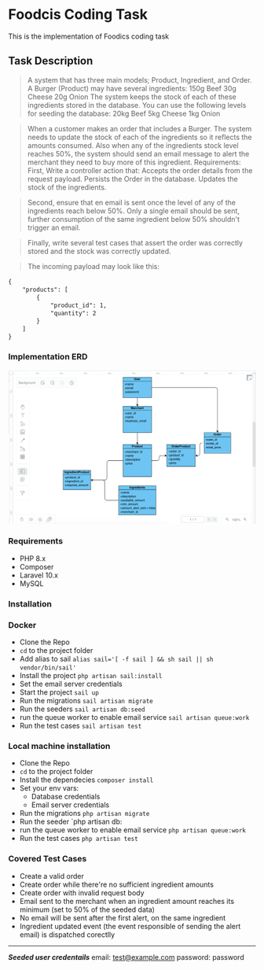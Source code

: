 # Foodcis Coding Task
This is the implementation of Foodics coding task

## Task Description

> A system that has three main models; Product, Ingredient, and Order.
> A Burger (Product) may have several ingredients:
>  150g Beef
>  30g Cheese
>  20g Onion
> The system keeps the stock of each of these ingredients stored in the database. You
> can use the following levels for seeding the database:
> 20kg Beef
> 5kg Cheese
> 1kg Onion

> When a customer makes an order that includes a Burger. The system needs to update the
> stock of each of the ingredients so it reflects the amounts consumed.
> Also when any of the ingredients stock level reaches 50%, the system should send an
> email message to alert the merchant they need to buy more of this ingredient.
> Requirements:
> First, Write a controller action that:
> Accepts the order details from the request payload.
> Persists the Order in the database.
> Updates the stock of the ingredients.

> Second, ensure that en email is sent once the level of any of the ingredients reach
> below 50%. Only a single email should be sent, further consumption of the same
> ingredient below 50% shouldn't trigger an email.

> Finally, write several test cases that assert the order was correctly stored and the
> stock was correctly updated.

> The incoming payload may look like this:
```
{
    "products": [
        {
            "product_id": 1,
            "quantity": 2
        }
    ]
}
```

### Implementation ERD
![ERD Image](foodcs_erd.png "ERD")

### Requirements
- PHP 8.x
- Composer
- Laravel 10.x
- MySQL 

### Installation
### Docker
- Clone the Repo
- `cd` to the project folder
- Add alias to sail `alias sail='[ -f sail ] && sh sail || sh vendor/bin/sail'`
- Install the project `php artisan sail:install`
- Set the email server credentials
- Start the project `sail up` 
- Run the migrations `sail artisan migrate`
- Run the seeders `sail artisan db:seed`
- run the queue worker to enable email service `sail artisan queue:work`
- Run the test cases `sail artisan test`

### Local machine installation
- Clone the Repo
- `cd` to the project folder
- Install the dependecies `composer install`
- Set your env vars: 
    - Database credentials
    - Email server credentials
- Run the migrations `php artisan migrate`
- Run the seeder `php artisan db:
- run the queue worker to enable email service `php artisan queue:work`
- Run the test cases `php artisan test`

 
### Covered Test Cases
- Create a valid order
- Create order while there're no sufficient ingredient amounts
- Create order with invalid request body
- Email sent to the merchant when an ingredient amount reaches its minimum (set to 50% of the seeded data)
- No email will be sent after the first alert, on the same ingredient
- Ingredient updated event (the event responsible of sending the alert email) is dispatched corectlly
 
 
***
***Seeded user credentails***
email: test@example.com
password: password
